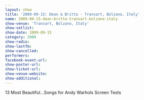```yaml
---
layout: show
title: '2009-09-15: Dean & Britta - Transart, Bolzano, Italy'
name: 2009-09-15-dean-britta-transart-bolzano-italy
show-venue: 'Transart, Bolzano, Italy'
show-setlist: 
show-date: 2009-09-15
category: 2009
show-radio: 
show-lastfm: 
show-cancelled: 
performers: 
facebook-event-url: 
show-poster-url: 
show-ticket-url: 
show-venue-website: 
show-additional: 
---
```


13 Most Beautiful...Songs for Andy Warhols Screen Tests